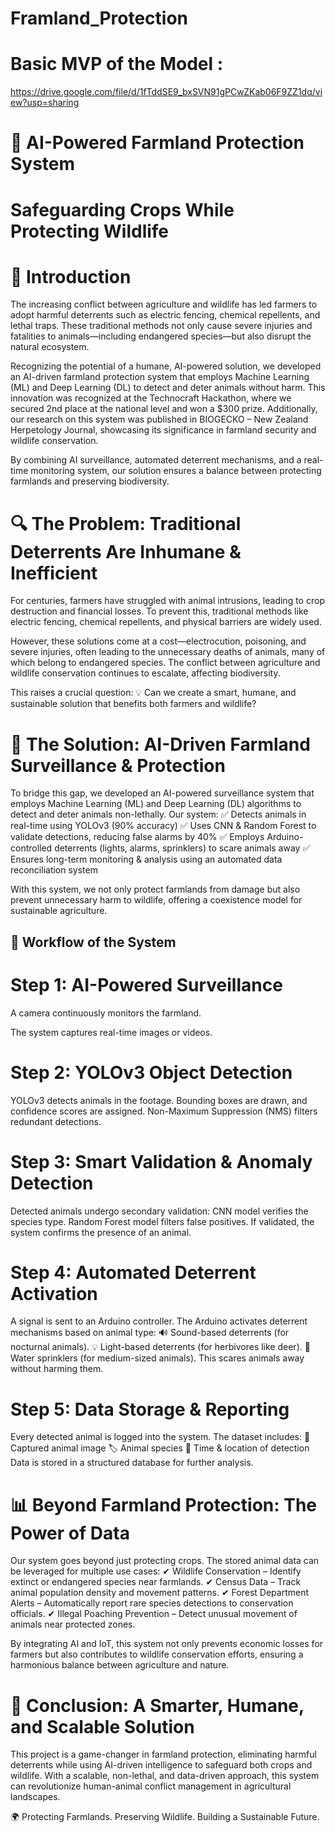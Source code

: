 # Framland_Protection

# Basic MVP of the Model : 
https://drive.google.com/file/d/1fTddSE9_bxSVN91gPCwZKab06F9ZZ1dq/view?usp=sharing

# 🌾 AI-Powered Farmland Protection System
# Safeguarding Crops While Protecting Wildlife

# 🚀 Introduction
The increasing conflict between agriculture and wildlife has led farmers to adopt harmful deterrents such as electric fencing, chemical repellents, and lethal traps. These traditional methods not only cause severe injuries and fatalities to animals—including endangered species—but also disrupt the natural ecosystem.

Recognizing the potential of a humane, AI-powered solution, we developed an AI-driven farmland protection system that employs Machine Learning (ML) and Deep Learning (DL) to detect and deter animals without harm. This innovation was recognized at the Technocraft Hackathon, where we secured 2nd place at the national level and won a $300 prize. Additionally, our research on this system was published in BIOGECKO – New Zealand Herpetology Journal, showcasing its significance in farmland security and wildlife conservation.

By combining AI surveillance, automated deterrent mechanisms, and a real-time monitoring system, our solution ensures a balance between protecting farmlands and preserving biodiversity.

# 🔍 The Problem: Traditional Deterrents Are Inhumane & Inefficient

For centuries, farmers have struggled with animal intrusions, leading to crop destruction and financial losses. To prevent this, traditional methods like electric fencing, chemical repellents, and physical barriers are widely used.

However, these solutions come at a cost—electrocution, poisoning, and severe injuries, often leading to the unnecessary deaths of animals, many of which belong to endangered species. The conflict between agriculture and wildlife conservation continues to escalate, affecting biodiversity.

This raises a crucial question:
💡 Can we create a smart, humane, and sustainable solution that benefits both farmers and wildlife?

# 🤖 The Solution: AI-Driven Farmland Surveillance & Protection

To bridge this gap, we developed an AI-powered surveillance system that employs Machine Learning (ML) and Deep Learning (DL) algorithms to detect and deter animals non-lethally. Our system:
✅ Detects animals in real-time using YOLOv3 (90% accuracy)
✅ Uses CNN & Random Forest to validate detections, reducing false alarms by 40%
✅ Employs Arduino-controlled deterrents (lights, alarms, sprinklers) to scare animals away
✅ Ensures long-term monitoring & analysis using an automated data reconciliation system

With this system, we not only protect farmlands from damage but also prevent unnecessary harm to wildlife, offering a coexistence model for sustainable agriculture.

## 🔄 Workflow of the System

# Step 1: AI-Powered Surveillance

A camera continuously monitors the farmland.

The system captures real-time images or videos.

# Step 2: YOLOv3 Object Detection
YOLOv3 detects animals in the footage.
Bounding boxes are drawn, and confidence scores are assigned.
Non-Maximum Suppression (NMS) filters redundant detections.
# Step 3: Smart Validation & Anomaly Detection
Detected animals undergo secondary validation:
CNN model verifies the species type.
Random Forest model filters false positives.
If validated, the system confirms the presence of an animal.
# Step 4: Automated Deterrent Activation
A signal is sent to an Arduino controller.
The Arduino activates deterrent mechanisms based on animal type:
🔊 Sound-based deterrents (for nocturnal animals).
💡 Light-based deterrents (for herbivores like deer).
🚰 Water sprinklers (for medium-sized animals).
This scares animals away without harming them.
# Step 5: Data Storage & Reporting
Every detected animal is logged into the system.
The dataset includes:
📸 Captured animal image
🏷 Animal species
📍 Time & location of detection
Data is stored in a structured database for further analysis.
# 📊 Beyond Farmland Protection: The Power of Data
Our system goes beyond just protecting crops. The stored animal data can be leveraged for multiple use cases:
✔ Wildlife Conservation – Identify extinct or endangered species near farmlands.
✔ Census Data – Track animal population density and movement patterns.
✔ Forest Department Alerts – Automatically report rare species detections to conservation officials.
✔ Illegal Poaching Prevention – Detect unusual movement of animals near protected zones.

By integrating AI and IoT, this system not only prevents economic losses for farmers but also contributes to wildlife conservation efforts, ensuring a harmonious balance between agriculture and nature.

# 🚀 Conclusion: A Smarter, Humane, and Scalable Solution
This project is a game-changer in farmland protection, eliminating harmful deterrents while using AI-driven intelligence to safeguard both crops and wildlife. With a scalable, non-lethal, and data-driven approach, this system can revolutionize human-animal conflict management in agricultural landscapes.

🌍 Protecting Farmlands. Preserving Wildlife. Building a Sustainable Future.
